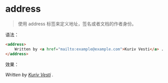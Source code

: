 # address

> 使用 address 标签来定义地址，签名或者文档的作者身份。

语法：

```html
<address>
    Written by <a href="mailto:example@example.com">Kuriv Vesti</a> .
</address>
```

效果：

<address>
    Written by <a href="mailto:example@example.com">Kuriv Vesti</a> .
</address>